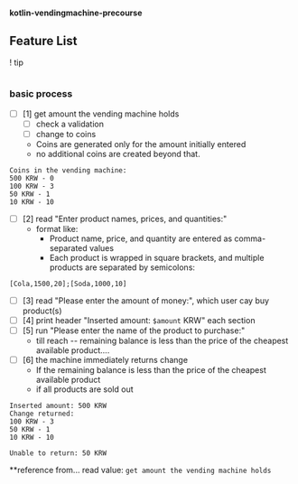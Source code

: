 #### kotlin-vendingmachine-precourse


## Feature List

! tip
```kotlin
```
### basic process 

- [ ] [1] get amount the vending machine holds
  - [ ] check a validation 
  - [ ] change to coins
  - Coins are generated only for the amount initially entered
  - no additional coins are created beyond that.

```text
Coins in the vending machine:
500 KRW - 0
100 KRW - 3
50 KRW - 1
10 KRW - 10
```

- [ ] [2] read "Enter product names, prices, and quantities:"
  - format like:
    - Product name, price, and quantity are entered as comma-separated values
    - Each product is wrapped in square brackets, and multiple products are separated by semicolons:

```text
[Cola,1500,20];[Soda,1000,10]
```

- [ ] [3] read "Please enter the amount of money:", which user cay buy product(s)
- [ ] [4] print header "Inserted amount: `$amount` KRW" each section
- [ ] [5] run "Please enter the name of the product to purchase:"
  - till reach -- remaining balance is less than the price of the cheapest available product....
- [ ] [6] the machine immediately returns change
  - If the remaining balance is less than the price of the cheapest available product
  - if all products are sold out

```text
Inserted amount: 500 KRW
Change returned:
100 KRW - 3
50 KRW - 1
10 KRW - 10

Unable to return: 50 KRW
```

**reference from... read value: `get amount the vending machine holds`